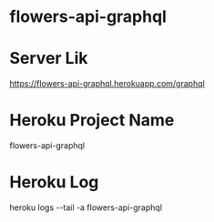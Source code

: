 # flowers-api-graphql

# Server Lik 
https://flowers-api-graphql.herokuapp.com/graphql

# Heroku Project Name
flowers-api-graphql

# Heroku Log
heroku logs --tail -a flowers-api-graphql